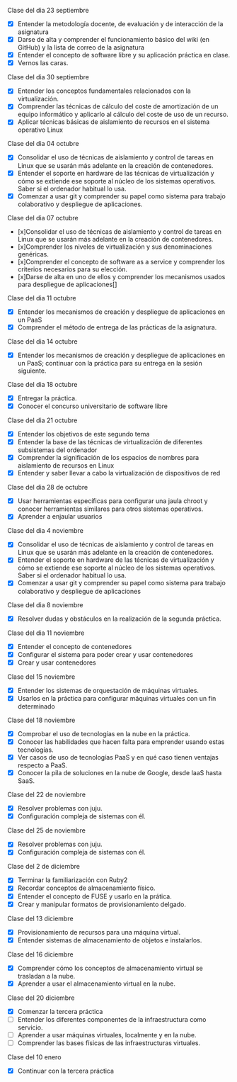 Clase del dia 23 septiembre

- [x] Entender la metodología docente, de evaluación y de interacción de la asignatura
- [x] Darse de alta y comprender el funcionamiento básico del wiki (en GitHub) y la lista de correo de la asignatura
- [x] Entender el concepto de software libre y su aplicación práctica en clase.
- [x] Vernos las caras.

Clase del dia 30 septiembre

- [x] Entender los conceptos fundamentales relacionados con la virtualización.
- [x] Comprender las técnicas de cálculo del coste de amortización de un equipo informático y aplicarlo al cálculo del coste de uso de un recurso.
- [x] Aplicar técnicas básicas de aislamiento de recursos en el sistema operativo Linux

Clase del dia 04 octubre

- [x] Consolidar el uso de técnicas de aislamiento y control de tareas en Linux que se usarán más adelante en la creación de contenedores.
- [x] Entender el soporte en hardware de las técnicas de virtualización y cómo se extiende ese soporte al núcleo de los sistemas operativos. Saber si el ordenador habitual lo usa.
- [x] Comenzar a usar git y comprender su papel como sistema para trabajo colaborativo y despliegue de aplicaciones.

Clase del dia 07 octubre

- [x]Consolidar el uso de técnicas de aislamiento y control de tareas en Linux que se usarán más adelante en la creación de contenedores.
- [x]Comprender los niveles de virtualización y sus denominaciones genéricas.
- [x]Comprender el concepto de software as a service y comprender los criterios necesarios para su elección.
- [x]Darse de alta en uno de ellos y comprender los mecanismos usados para despliegue de aplicaciones[]

Clase del dia 11 octubre

- [x] Entender los mecanismos de creación y despliegue de aplicaciones en un PaaS
- [x] Comprender el método de entrega de las prácticas de la asignatura.

Clase del dia 14 octubre

- [x] Entender los mecanismos de creación y despliegue de aplicaciones en un PaaS; continuar con la práctica para su entrega en la sesión siguiente.

Clase del dia 18 octubre

- [x] Entregar la práctica.
- [x] Conocer el concurso universitario de software libre

Clase del dia 21 octubre

- [x] Entender los objetivos de este segundo tema
- [x] Entender la base de las técnicas de virtualización de diferentes subsistemas del ordenador
- [x] Comprender la significación de los espacios de nombres para aislamiento de recursos en Linux
- [x] Entender y saber llevar a cabo la virtualización de dispositivos de red 

Clase del dia 28 de octubre

- [x] Usar herramientas específicas para configurar una jaula chroot y conocer herramientas similares para otros sistemas operativos.
- [x] Aprender a enjaular usuarios

Clase del dia 4 noviembre

- [x] Consolidar el uso de técnicas de aislamiento y control de tareas en Linux que se usarán más adelante en la creación de contenedores.
- [x] Entender el soporte en hardware de las técnicas de virtualización y cómo se extiende ese soporte al núcleo de los sistemas operativos. Saber si el ordenador habitual lo usa.
- [x] Comenzar a usar git y comprender su papel como sistema para trabajo colaborativo y despliegue de aplicaciones

Clase del dia 8 noviembre

- [x] Resolver dudas y obstáculos en la realización de la segunda práctica.

Clase del dia 11 noviembre

- [x] Entender el concepto de contenedores
- [x] Configurar el sistema para poder crear y usar contenedores
- [x] Crear y usar contenedores

Clase del 15 noviembre

- [X] Entender los sistemas de orquestación de máquinas virtuales.
- [X] Usarlos en la práctica para configurar máquinas virtuales con un fin determinado

Clase del 18 noviembre

- [x] Comprobar el uso de tecnologías en la nube en la práctica.
- [x] Conocer las habilidades que hacen falta para emprender usando estas tecnologías.
- [x] Ver casos de uso de tecnologías PaaS y en qué caso tienen ventajas respecto a PaaS.
- [x] Conocer la pila de soluciones en la nube de Google, desde IaaS hasta SaaS.

Clase del 22 de noviembre

- [x] Resolver problemas con juju.
- [x] Configuración compleja de sistemas con él.

Clase del 25 de noviembre

- [x] Resolver problemas con juju.
- [x] Configuración compleja de sistemas con él.

Clase del 2 de diciembre

- [x] Terminar la familiarización con Ruby2
- [x] Recordar conceptos de almacenamiento físico.
- [x] Entender el concepto de FUSE y usarlo en la prática.
- [x] Crear y manipular formatos de provisionamiento delgado.

Clase del 13 diciembre

- [x] Provisionamiento de recursos para una máquina virtual.
- [x] Entender sistemas de almacenamiento de objetos e instalarlos.

Clase del 16 diciembre

- [x] Comprender cómo los conceptos de almacenamiento virtual se trasladan a la nube.
- [x] Aprender a usar el almacenamiento virtual en la nube.

Clase del 20 diciembre

- [x] Comenzar la tercera práctica
- [ ] Entender los diferentes componentes de la infraestructura como servicio.
- [ ] Aprender a usar máquinas virtuales, localmente y en la nube.
- [ ] Comprender las bases físicas de las infraestructuras virtuales.

Clase del 10 enero

- [x] Continuar con la tercera práctica
